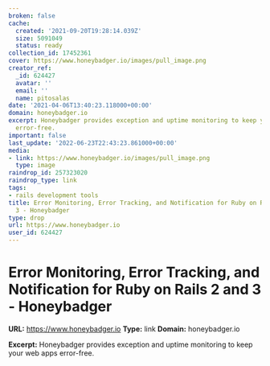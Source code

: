 ```yaml
---
broken: false
cache:
  created: '2021-09-20T19:28:14.039Z'
  size: 5091049
  status: ready
collection_id: 17452361
cover: https://www.honeybadger.io/images/pull_image.png
creator_ref:
  _id: 624427
  avatar: ''
  email: ''
  name: pitosalas
date: '2021-04-06T13:40:23.118000+00:00'
domain: honeybadger.io
excerpt: Honeybadger provides exception and uptime monitoring to keep your web apps
  error-free.
important: false
last_update: '2022-06-23T22:43:23.861000+00:00'
media:
- link: https://www.honeybadger.io/images/pull_image.png
  type: image
raindrop_id: 257323020
raindrop_type: link
tags:
- rails development tools
title: Error Monitoring, Error Tracking, and Notification for Ruby on Rails 2 and
  3 - Honeybadger
type: drop
url: https://www.honeybadger.io
user_id: 624427
---
```


# Error Monitoring, Error Tracking, and Notification for Ruby on Rails 2 and 3 - Honeybadger

**URL:** https://www.honeybadger.io
**Type:** link
**Domain:** honeybadger.io

**Excerpt:** Honeybadger provides exception and uptime monitoring to keep your web apps error-free.

